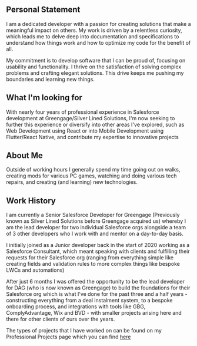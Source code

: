 ## Personal Statement

I am a dedicated developer with a passion for creating solutions that make a meaningful impact on others. My work is driven by a relentless curiosity, which leads me to delve deep into documentation and specifications to understand how things work and how to optimize my code for the benefit of all.

My commitment is to develop software that I can be proud of, focusing on usability and functionality. I thrive on the satisfaction of solving complex problems and crafting elegant solutions. This drive keeps me pushing my boundaries and learning new things.

## What I'm looking for

With nearly four years of professional experience in Salesforce development at Greengage/Silver Lined Solutions, I'm now seeking to further this experience or diversify into other areas I've explored, such as Web Development using React or into Mobile Development using Flutter/React Native, and contribute my expertise to innovative projects

## About Me

Outside of working hours I generally spend my time going out on walks, creating mods for various PC games, watching and doing various tech repairs, and creating (and learning) new technologies.

## Work History

I am currently a Senior Salesforce Developer for Greengage (Previously known as Silver Lined Solutions before Greengage acquired us) whereby I am the lead developer for two individual Salesforce orgs alongside a team of 3 other developers who I work with and mentor on a day-to-day basis.

I initially joined as a Junior developer back in the start of 2020 working as a Salesforce Consultant, which meant speaking with clients and fulfilling their requests for their Salesforce org (ranging from everything simple like creating fields and validation rules to more complex things like bespoke LWCs and automations)

After just 6 months I was offered the opportunity to be the lead developer for DAG (who is now known as Greengage) to build the foundations for their Salesforce org which is what I've done for the past three and a half years - constructing everything from a deal instalment system, to a bespoke onboarding process, and integrations with tools like GBG, ComplyAdvantage, Wix and BVD - with smaller projects arising here and there for other clients of ours over the years.

The types of projects that I have worked on can be found on my Professional Projects page which you can find [here](/#/professional-projects)